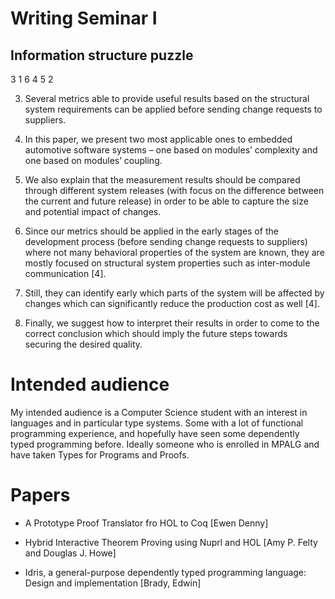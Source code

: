 Writing Seminar I
=================

Information structure puzzle
----------------------------

3
1
6
4
5
2




3. Several metrics able to provide useful results based on the structural
system requirements can be applied before sending change requests to
suppliers.

1. In this paper, we present two most applicable ones to embedded
automotive software systems – one based on modules’ complexity and one
based on modules’ coupling.

6. We also explain that the measurement results should be compared through
different system releases (with focus on the difference between the current
and future release) in order to be able to capture the size and potential impact
of changes.

4. Since our metrics should be applied in the early stages of the development
process (before sending change requests to suppliers) where not many
behavioral properties of the system are known, they are mostly focused on
structural system properties such as inter-module communication [4].

5. Still, they can identify early which parts of the system will be affected by
changes which can significantly reduce the production cost as well [4].

2. Finally, we suggest how to interpret their results in order to come to the
correct conclusion which should imply the future steps towards securing the
desired quality.


Intended audience
=================

My intended audience is a Computer Science student with an interest in
languages and in particular type systems. Some with a lot of functional
programming experience, and hopefully have seen some dependently typed
programming before. Ideally someone who is enrolled in MPALG and have taken Types for
Programs and Proofs.


Papers
======

- A Prototype Proof Translator fro HOL to Coq
  [Ewen Denny]

- Hybrid Interactive Theorem Proving using Nuprl and HOL
  [Amy P. Felty and Douglas J. Howe]

- Idris, a general-purpose dependently typed programming language:
    Design and implementation
  [Brady, Edwin]

